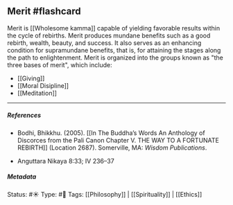 ## Merit #flashcard 

Merit is [[Wholesome kamma]] capable of yielding favorable results within the cycle of rebirths. Merit produces mundane benefits such as a good rebirth, wealth, beauty, and success. It also serves as an enhancing condition for supramundane benefits, that is, for attaining the stages along the path to enlightenment. Merit is organized into the groups known as "the three bases of merit", which include:

- [[Giving]]
- [[Moral Disipline]]
- [[Meditation]]

___

##### References

- Bodhi, Bhikkhu. (2005). [[In The Buddha’s Words An Anthology of Discorces from the Pali Canon Chapter V. THE WAY TO A FORTUNATE REBIRTH]] (Location 2687). Somerville, MA: _Wisdom Publications_.

- Anguttara Nikaya 8:33; IV 236–37

##### Metadata
Status:  #☀️ 
Type: #🔵 
Tags: [[Philosophy]] | [[Spirituality]] | [[Ethics]]